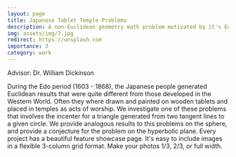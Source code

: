 ```yaml
---
layout: page
title: Japanese Tablet Temple Problems
description: A non-Euclidean geometry math problem motivated by it's Euclidean Counterpart
img: assets/img/7.jpg
redirect: https://unsplash.com
importance: 3
category: work
---
```


Advisor: Dr. William Dickinson

During the Edo period (1603 - 1868), the Japanese people generated Euclidean results that were quite different from those developed in the Western World.
Often they where drawn and painted on wooden tablets and placed in temples as acts of worship.
We investigate one of these problems that involves the incenter for a triangle generated from two tangent lines to a given circle.
We provide analogous results to this problems on the sphere, and provide a conjecture for the problem on the hyperbolic plane.
Every project has a beautiful feature showcase page.
It's easy to include images in a flexible 3-column grid format.
Make your photos 1/3, 2/3, or full width.
